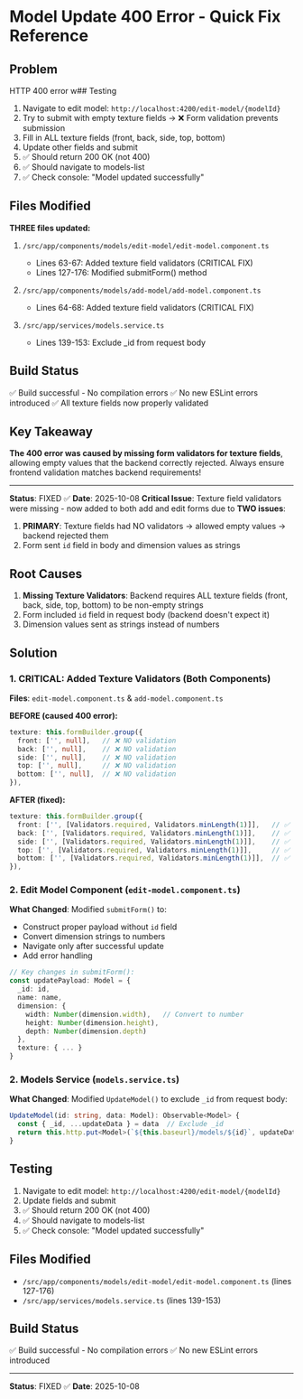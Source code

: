 # Model Update 400 Error - Quick Fix Reference

## Problem

HTTP 400 error w## Testing

1. Navigate to edit model: `http://localhost:4200/edit-model/{modelId}`
2. Try to submit with empty texture fields → ❌ Form validation prevents submission
3. Fill in ALL texture fields (front, back, side, top, bottom)
4. Update other fields and submit
5. ✅ Should return 200 OK (not 400)
6. ✅ Should navigate to models-list
7. ✅ Check console: "Model updated successfully"

## Files Modified

**THREE files updated:**

1. `/src/app/components/models/edit-model/edit-model.component.ts`
   - Lines 63-67: Added texture field validators (CRITICAL FIX)
   - Lines 127-176: Modified submitForm() method

2. `/src/app/components/models/add-model/add-model.component.ts`
   - Lines 64-68: Added texture field validators (CRITICAL FIX)

3. `/src/app/services/models.service.ts`
   - Lines 139-153: Exclude \_id from request body

## Build Status

✅ Build successful - No compilation errors
✅ No new ESLint errors introduced
✅ All texture fields now properly validated

## Key Takeaway

**The 400 error was caused by missing form validators for texture fields**, allowing empty values that the backend correctly rejected. Always ensure frontend validation matches backend requirements!

---

**Status**: FIXED ✅
**Date**: 2025-10-08
**Critical Issue**: Texture field validators were missing - now added to both add and edit forms due to **TWO issues**:

1. **PRIMARY**: Texture fields had NO validators → allowed empty values → backend rejected them
2. Form sent `id` field in body and dimension values as strings

## Root Causes

1. **Missing Texture Validators**: Backend requires ALL texture fields (front, back, side, top, bottom) to be non-empty strings
2. Form included `id` field in request body (backend doesn't expect it)
3. Dimension values sent as strings instead of numbers

## Solution

### 1. **CRITICAL: Added Texture Validators** (Both Components)

**Files**: `edit-model.component.ts` & `add-model.component.ts`

**BEFORE (caused 400 error):**

```typescript
texture: this.formBuilder.group({
  front: ['', null],   // ❌ NO validation
  back: ['', null],    // ❌ NO validation
  side: ['', null],    // ❌ NO validation
  top: ['', null],     // ❌ NO validation
  bottom: ['', null],  // ❌ NO validation
}),
```

**AFTER (fixed):**

```typescript
texture: this.formBuilder.group({
  front: ['', [Validators.required, Validators.minLength(1)]],   // ✅
  back: ['', [Validators.required, Validators.minLength(1)]],    // ✅
  side: ['', [Validators.required, Validators.minLength(1)]],    // ✅
  top: ['', [Validators.required, Validators.minLength(1)]],     // ✅
  bottom: ['', [Validators.required, Validators.minLength(1)]],  // ✅
}),
```

### 2. Edit Model Component (`edit-model.component.ts`)

**What Changed**: Modified `submitForm()` to:

- Construct proper payload without `id` field
- Convert dimension strings to numbers
- Navigate only after successful update
- Add error handling

```typescript
// Key changes in submitForm():
const updatePayload: Model = {
  _id: id,
  name: name,
  dimension: {
    width: Number(dimension.width),   // Convert to number
    height: Number(dimension.height),
    depth: Number(dimension.depth)
  },
  texture: { ... }
}
```

### 2. Models Service (`models.service.ts`)

**What Changed**: Modified `UpdateModel()` to exclude `_id` from request body:

```typescript
UpdateModel(id: string, data: Model): Observable<Model> {
  const { _id, ...updateData } = data  // Exclude _id
  return this.http.put<Model>(`${this.baseurl}/models/${id}`, updateData, ...)
}
```

## Testing

1. Navigate to edit model: `http://localhost:4200/edit-model/{modelId}`
2. Update fields and submit
3. ✅ Should return 200 OK (not 400)
4. ✅ Should navigate to models-list
5. ✅ Check console: "Model updated successfully"

## Files Modified

- `/src/app/components/models/edit-model/edit-model.component.ts` (lines 127-176)
- `/src/app/services/models.service.ts` (lines 139-153)

## Build Status

✅ Build successful - No compilation errors
✅ No new ESLint errors introduced

---

**Status**: FIXED ✅
**Date**: 2025-10-08

